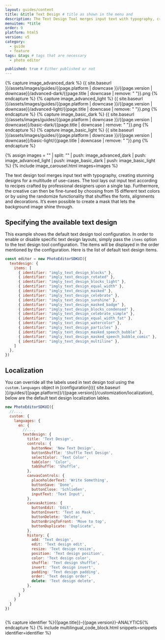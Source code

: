 ```yaml
---
layout: guides/content
title: &title Text Design # title as shown in the menu and
description: The Text Design Tool merges input text with typography, creating stunning designs for a multitude of use-cases.
menuitem: *title
order: 9
platform: html5
version: v5
category:
  - guide
  - feature
tags: &tags # tags that are necessary
  - photo editor

published: true # Either published or not
---
```

<!-- ![{{page.title}} tool]({{ site.baseurl }}/assets/images/guides/{{page.platform | downcase }}/{{page.version | downcase}}/{{page.title | downcase}}.jpg){: .center-image style="padding: 20px; max-height: 400px;"} -->

{% capture image_advanced_dark %}
{{ site.baseurl }}/assets/images/guides/{{page.platform | downcase }}/{{page.version | downcase}}/advanced-dark/{{page.title | downcase | remove: " "}}.png
{% endcapture %}
{% capture image_advanced_light %}
{{ site.baseurl }}/assets/images/guides/{{page.platform | downcase }}/{{page.version | downcase}}/advanced-light/{{page.title | downcase  | remove: " "}}.png
{% endcapture %}
{% capture image_basic_dark %}
{{ site.baseurl }}/assets/images/guides/{{page.platform | downcase }}/{{page.version | downcase}}/basic-dark/{{page.title | downcase  | remove: " "}}.png
{% endcapture %}
{% capture image_basic_light %}
{{ site.baseurl }}/assets/images/guides/{{page.platform | downcase }}/{{page.version | downcase}}/basic-light/{{page.title | downcase  | remove: " "}}.png
{% endcapture %}

{% assign images = "" | split: "" | push: image_advanced_dark | push: image_advanced_light | push: image_basic_dark | push: image_basic_light %}
{% include image_carousel.html images=images %}

The text design tool merges input text with typography, creating stunning designs for a multitude of use-cases. The tool lays out input text according to recipes crafted by professional designers upon a single tap. Furthermore, the creative can then be fine-tuned by choosing from 15 different text colors or by using the randomize functionality that shuffles the fonts, alignments and decorations. It’s even possible to create a mask that lets the background image shine through.

## Specifying the available text design

This example shows the default text design tool configuration.
In order to enable or disable specific text design layouts, simply pass the `items` option to the text design tool configuration. The items will be displayed in the order mentioned by the configuration. Here is the list of default text design items.

```js
const editor = new PhotoEditorSDKUI({
  textdesign: {
    items: [
      { identifier: "imgly_text_design_blocks" },
      { identifier: "imgly_text_design_rotated" },
      { identifier: "imgly_text_design_blocks_light" },
      { identifier: "imgly_text_design_equal_width" },
      { identifier: "imgly_text_design_masked" },
      { identifier: "imgly_text_design_celebrate" },
      { identifier: "imgly_text_design_sunshine" },
      { identifier: "imgly_text_design_masked_badge" },
      { identifier: "imgly_text_design_blocks_condensed" },
      { identifier: "imgly_text_design_celebrate_simple" },
      { identifier: "imgly_text_design_equal_width_fat" },
      { identifier: "imgly_text_design_watercolor" },
      { identifier: "imgly_text_design_particles" },
      { identifier: "imgly_text_design_masked_speech_bubble" },
      { identifier: "imgly_text_design_masked_speech_bubble_comic" },
      { identifier: "imgly_text_design_multiline" },
    ]
  },
})
```

## Localization

You can override all the labels used in text design tool using the `custom.languages` object in [configuration]({{ site.baseurl }}/guides/{{page.platform}}/{{page.version}}/customization/localization), below are the default text design localization lables.

```js
new PhotoEditorSDKUI({
  //...,
  custom: {
    languages: {
      en: {
        //...,
        textdesign: {
          title: 'Text Design',
          controls: {
            buttonNew: 'New Text Design',
            buttonShuffle: 'Shuffle Text Design',
            selectColor: 'Text Color',
            tabColor: 'Color',
            tabShuffle: 'Shuffle',
          },
          canvasControls: {
            placeholderText: 'Write Something',
            buttonSave: 'Done',
            buttonClose: 'Schließen',
            inputText: 'Text Input',
          },
          canvasActions: {
            buttonEdit: 'Edit',
            buttonInvert: 'Text as Mask',
            buttonDelete: 'Delete',
            buttonBringToFront: 'Move to top',
            buttonDuplicate: 'Duplicate',
          },
          history: {
            add: 'Text design',
            edit: 'Text design edit',
            resize: 'Text design resize',
            position: 'Text design position',
            color: 'Text design color',
            shuffle: 'Text design shuffle',
            invert: 'Text design invert',
            padding: 'Text design padding',
            order: 'Text design order',
            delete: 'Text design delete',
          },
        }
      }
    }
  }
})
 

```
{% capture identifier %}{{page.title}}-{{page.version}}-ANALYTICS{% endcapture %}
{% include multilingual_code_block.html snippets=snippets identifier=identifier %}
